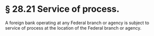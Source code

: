 # § 28.21   Service of process.

A foreign bank operating at any Federal branch or agency is subject to service of process at the location of the Federal branch or agency. 




